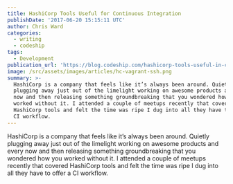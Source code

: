 ```yaml
---
title: HashiCorp Tools Useful for Continuous Integration
publishDate: '2017-06-20 15:15:11 UTC'
author: Chris Ward
categories:
  - writing
  - codeship
tags:
  - Development
publication_url: 'https://blog.codeship.com/hashicorp-tools-useful-in-ci/'
image: /src/assets/images/articles/hc-vagrant-ssh.png
summary: >-
  HashiCorp is a company that feels like it’s always been around. Quietly
  plugging away just out of the limelight working on awesome products and every
  now and then releasing something groundbreaking that you wondered how you
  worked without it. I attended a couple of meetups recently that covered
  HashiCorp tools and felt the time was ripe I dug into all they have to offer a
  CI workflow.
---
```

HashiCorp is a company that feels like it’s always been around. Quietly plugging away just out of the limelight working on awesome products and every now and then releasing something groundbreaking that you wondered how you worked without it. I attended a couple of meetups recently that covered HashiCorp tools and felt the time was ripe I dug into all they have to offer a CI workflow.


